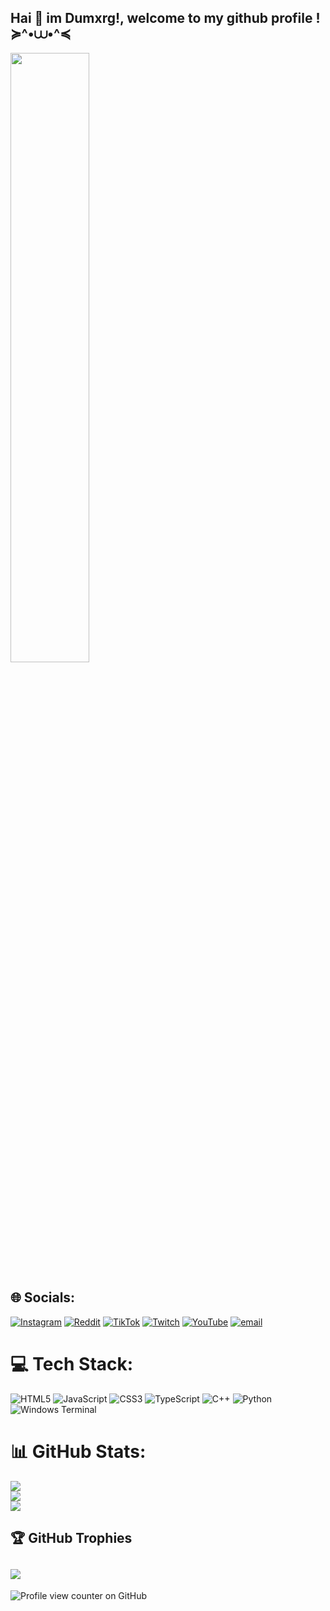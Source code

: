 
<h2>Hai 👋 im Dumxrg!, welcome to my github profile ! ≽^•⩊•^≼</h2>
<div>
<img style="width: 50%; height: 50%;" src="https://external-content.duckduckgo.com/iu/?u=https%3A%2F%2Fwallpapercave.com%2Fwp%2Fwp14406126.png&f=1&nofb=1&ipt=f8ea9b62a5d8ab4600aa74d83547e06351c89428680f7637efa6c33a86a7ec87&ipo=images">

</div>

## 🌐 Socials:
[![Instagram](https://img.shields.io/badge/Instagram-%23E4405F.svg?logo=Instagram&logoColor=white)](https://instagram.com/dumxrg) [![Reddit](https://img.shields.io/badge/Reddit-%23FF4500.svg?logo=Reddit&logoColor=white)](https://reddit.com/user/dumxrg) [![TikTok](https://img.shields.io/badge/TikTok-%23000000.svg?logo=TikTok&logoColor=white)](https://tiktok.com/@dumxrg) [![Twitch](https://img.shields.io/badge/Twitch-%239146FF.svg?logo=Twitch&logoColor=white)](https://twitch.tv/dumxrg) [![YouTube](https://img.shields.io/badge/YouTube-%23FF0000.svg?logo=YouTube&logoColor=white)](https://youtube.com/@dumxrg) [![email](https://img.shields.io/badge/Email-D14836?logo=gmail&logoColor=white)](mailto:dumxrg@gmail.com) 

# 💻 Tech Stack:
![HTML5](https://img.shields.io/badge/html5-%23E34F26.svg?style=for-the-badge&logo=html5&logoColor=white) ![JavaScript](https://img.shields.io/badge/javascript-%23323330.svg?style=for-the-badge&logo=javascript&logoColor=%23F7DF1E) ![CSS3](https://img.shields.io/badge/css3-%231572B6.svg?style=for-the-badge&logo=css3&logoColor=white) ![TypeScript](https://img.shields.io/badge/typescript-%23007ACC.svg?style=for-the-badge&logo=typescript&logoColor=white) ![C++](https://img.shields.io/badge/c++-%2300599C.svg?style=for-the-badge&logo=cplusplus&logoColor=white) ![Python](https://img.shields.io/badge/python-3670A0?style=for-the-badge&logo=python&logoColor=ffdd54) ![Windows Terminal](https://img.shields.io/badge/Windows%20Terminal-%234D4D4D.svg?style=for-the-badge&logo=windows-terminal&logoColor=white) 
# 📊 GitHub Stats:
![](https://github-readme-stats.vercel.app/api?username=dumxrg&theme=dark&hide_border=false&include_all_commits=false&count_private=false)<br/>
![](https://nirzak-streak-stats.vercel.app/?user=dumxrg&theme=dark&hide_border=false)<br/>
![](https://github-readme-stats.vercel.app/api/top-langs/?username=dumxrg&theme=dark&hide_border=false&include_all_commits=false&count_private=false&layout=compact)

## 🏆 GitHub Trophies
![](https://github-profile-trophy.vercel.app/?username=dumxrg&theme=radical&no-frame=false&no-bg=false&margin-w=4)
---

![Profile view counter on GitHub](https://komarev.com/ghpvc/?username=dumxrg)


<!-- Proudly created with GPRM ( https://gprm.itsvg.in ) -->




